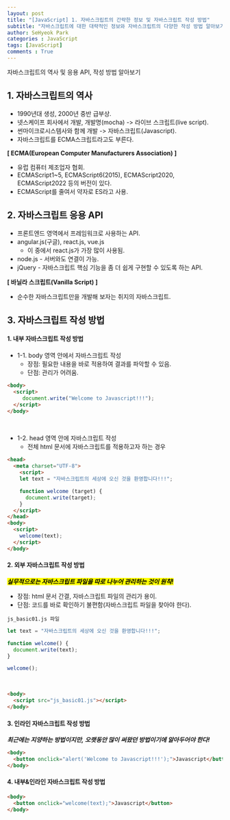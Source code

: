 ```yaml
---
layout: post
title: "[JavaScript] 1. 자바스크립트의 간략한 정보 및 자바스크립트 작성 방법"
subtitle: "자바스크립트에 대한 대략적인 정보와 자바스크립트의 다양한 작성 방법 알아보기"
author: SeHyeok Park
categories : JavaScript
tags: [JavaScript]
comments : True
---
```

<div id='preview' class='display-none'>
자바스크립트의 역사 및 응용 API, 작성 방법 알아보기
</div>

## 1. 자바스크립트의 역사
- 1990년대 생성, 2000년 중반 급부상.
- 넷스케이프 회사에서 개발, 개발명(mocha) -> 라이브 스크립트(live script).
- 썬마이크로시스템사와 함께 개발 -> 자바스크립트(Javascript).
- 자바스크립트를 ECMA스크립트라고도 부른다.

**[ ECMA(European Computer Manufacturers Association) ]**
- 유럽 컴퓨터 제조업자 협회.
- ECMAScript1~5, ECMAScript6(2015), ECMAScript2020, ECMAScript2022 등의 버전이 있다.
- ECMAScript를 줄여서 약자로 ES라고 사용.

## 2. 자바스크립트 응용 API
- 프론트엔드 영역에서 프레임워크로 사용하는 API.
- angular.js(구글), react.js, vue.js
  - 이 중에서 react.js가 가장 많이 사용됨.
- node.js - 서버와도 연결이 가능.
- jQuery - 자바스크립트 핵심 기능을 좀 더 쉽게 구현할 수 있도록 하는 API.

**[ 바닐라 스크립트(Vanilla Script) ]**
- 순수한 자바스크립트만을 개발해 보자는 취지의 자바스크립트.

## 3. 자바스크립트 작성 방법
#### 1. 내부 자바스크립트 작성 방법
- 1-1. body 영역 안에서 자바스크립트 작성
  - 장점: 필요한 내용을 바로 적용하여 결과를 파악할 수 있음.
  - 단점: 관리가 어려움.

```html
<body>
  <script>
     document.write("Welcome to Javascript!!!");
  </script>
</body>
```

<br>

- 1-2. head 영역 안에 자바스크립트 작성
  - 전체 html 문서에 자바스크립트를 적용하고자 하는 경우

```html
<head>
  <meta charset="UTF-8">
    <script>
    let text = "자바스크립트의 세상에 오신 것을 환영합니다!!!";

    function welcome (target) {
      document.write(target);
    }
  </script>
</head>
<body>
  <script>
    welcome(text);
  </script>
</body>
```

#### 2. 외부 자바스크립트 작성 방법
***<mark>실무적으로는 자바스크립트 파일을 따로 나누어 관리하는 것이 원칙!</mark>***
- 장점: html 문서 간결, 자바스크립트 파일의 관리가 용이.
- 단점: 코드를 바로 확인하기 불편함(자바스크립트 파일을 찾아야 한다).

`js_basic01.js 파일`

```javascript
let text = "자바스크립트의 세상에 오신 것을 환영합니다!!!";

function welcome() {
  document.write(text);
}

welcome();
```

<br>

```html
<body>
  <script src="js_basic01.js"></script>
</body>
```
#### 3. 인라인 자바스크립트 작성 방법
***최근에는 지양하는 방법이지만, 오랫동안 많이 써왔던 방법이기에 알아두어야 한다!***
```html
<body>
  <button onclick="alert('Welcome to Javascript!!!');">Javascript</button>
</body>
```

#### 4. 내부&인라인 자바스크립트 작성 방법
```html
<body>
  <button onclick="welcome(text);">Javascript</button>
</body>
```


